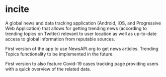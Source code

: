 # incite

A global news and data tracking application (Android, iOS, and Progressive Web Application) that allows for getting trending news (according to trending topics on Twitter) relevant to user location as well as up-to-date access to global information from reputable sources.

First version of the app to use NewsAPI.org to get news articles. Trending Topics functionality to be implemented in the future.

First version to also feature  Covid-19 cases tracking page providing users with a quick overview of the related data.